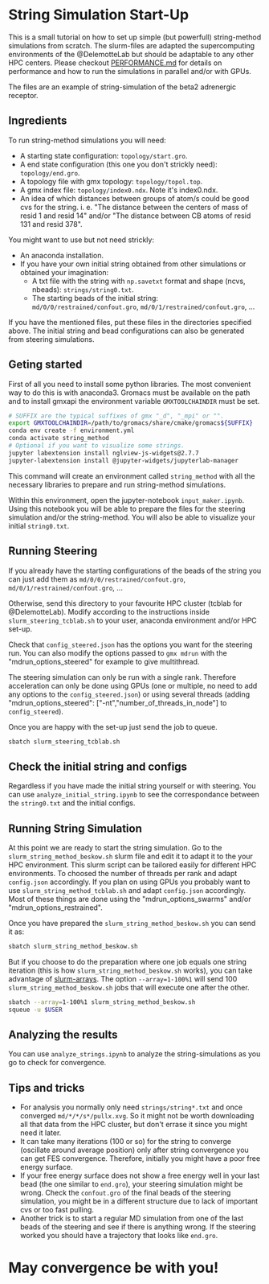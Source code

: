 # String Simulation Start-Up

This is a small tutorial on how to set up simple (but powerfull) string-method
simulations from scratch. The slurm-files are adapted the supercomputing
environments of the @DelemotteLab but should be adaptable to any other HPC
centers. Please checkout [PERFORMANCE.md](../../PERFORMANCE.md) for details on
performance and how to run the simulations in parallel and/or with GPUs.

The files are an example of string-simulation of the beta2 adrenergic receptor.

## Ingredients

To run string-method simulations you will need:

+ A starting state configuration: `topology/start.gro`.
+ A end state configuration (this one you don't strickly need):
`topology/end.gro`.
+ A topology file with gmx topology: `topology/topol.top`.
+ A gmx index file: `topology/index0.ndx`. Note it's index0.ndx.
+ An idea of which distances between groups of atom/s could be good cvs for the
string. i. e. "The distance between the centers of mass of resid 1 and resid 14"
and/or "The distance between CB atoms of resid 131 and resid 378".

You might want to use but not need strickly:

+ An anaconda installation.
+ If you have your own initial string obtained from other simulations or obtained
your imagination:
  + A txt file with the string with `np.savetxt` format and shape
(ncvs, nbeads): `strings/string0.txt`.
  + The starting beads of the initial string: `md/0/0/restrained/confout.gro`,
`md/0/1/restrained/confout.gro`, ...

If you have the mentioned files,
put these files in the directories specified above. The initial string and bead
configurations can also be generated from steering simulations.

## Geting started

First of all you need to install some python libraries. The most convenient way
to do this is with anaconda3. Gromacs must be available on the path and to
install gmxapi the environment variable `GMXTOOLCHAINDIR` must be set.

```bash
# SUFFIX are the typical suffixes of gmx "_d", "_mpi" or "".
export GMXTOOLCHAINDIR=/path/to/gromacs/share/cmake/gromacs${SUFFIX}
conda env create -f environment.yml
conda activate string_method
# Optional if you want to visualize some strings.
jupyter labextension install nglview-js-widgets@2.7.7
jupyter-labextension install @jupyter-widgets/jupyterlab-manager
```

This command will create an environment called `string_method` with all the
necessary libraries to prepare and run string-method simulations.

Within this environment, open the jupyter-notebook  `input_maker.ipynb`.
Using this notebook you will be able to prepare the files for the steering
simulation and/or the string-method. You will also be able to visualize your
initial `string0.txt`.

## Running Steering

If you already have the starting configurations of the beads of the string you
can just add them as `md/0/0/restrained/confout.gro`,
`md/0/1/restrained/confout.gro`, ...

Otherwise, send this directory to your favourite HPC cluster (tcblab for
@DelemotteLab). Modify according to the instructions inside
`slurm_steering_tcblab.sh` to your user, anaconda environment and/or HPC set-up.

Check that `config_steered.json` has the options you want for the steering run.
You can also modify the options passed to `gmx mdrun` with the
"mdrun\_options\_steered" for example to give multithread.

The steering simulation can only be run with a single rank. Therefore
acceleration can only be done using GPUs (one or multiple, no need to add any
options to the `config_steered.json`) or using several threads (adding
"mdrun\_options\_steered": ["-nt","number\_of\_threads\_in\_node"] to
`config_steered`).

Once you are happy with the set-up just send the job to queue.

```bash
sbatch slurm_steering_tcblab.sh
```

## Check the initial string and configs

Regardless if you have made the initial string yourself or with steering.
You can use `analyze_initial_string.ipynb` to see the correspondance between
the `string0.txt` and the initial configs.

## Running String Simulation

At this point we are ready to start the string simulation. Go to the
`slurm_string_method_beskow.sh` slurm file and edit it to adapt it to the your
HPC environment. This slurm script can be tailored easily for different
HPC environments.
To choosed the number of threads per rank and adapt `config.json` accordingly.
If you plan on using GPUs you probably want to use
`slurm_string_method_tcblab.sh` and adapt `config.json` accordingly.
Most of these things are done using the "mdrun\_options\_swarms" and/or
"mdrun\_options\_restrained".

Once you have prepared the `slurm_string_method_beskow.sh` you can send it as:

```bash
sbatch slurm_string_method_beskow.sh
```

But if you choose to do the preparation where one job equals one string
iteration (this is how `slurm_string_method_beskow.sh` works),
you can take advantage of [slurm-arrays](https://slurm.schedmd.com/job_array.html).
The option `--array=1-100%1` will send 100 `slurm_string_method_beskow.sh`
jobs that will execute one after the other.

```bash
sbatch --array=1-100%1 slurm_string_method_beskow.sh
squeue -u $USER
```

## Analyzing the results

You can use `analyze_strings.ipynb` to analyze the string-simulations as you go
to check for convergence.

## Tips and tricks

+ For analysis you normally only need `strings/string*.txt` and once converged
`md/*/*/s*/pullx.xvg`. So it might not be worth downloading all that data from
the HPC cluster, but don't errase it since you might need it later.
+ It can take many iterations (100 or so) for the string to converge (oscillate
around average position) only after string convergence you can get FES convergence.
Therefore, initially you might have a poor free energy surface.
+ If your free energy surface does not show a free energy well in your last bead
(the one similar to `end.gro`), your steering simulation might be wrong. Check
the `confout.gro` of the final beads of the steering simulation, you might be
in a different structure due to lack of important cvs or too fast pulling.
+ Another trick is to start a regular MD simulation from one of the last beads of
the steering and see if there is anything wrong. If the steering worked you should
have a trajectory that looks like `end.gro`.

# May convergence be with you!
